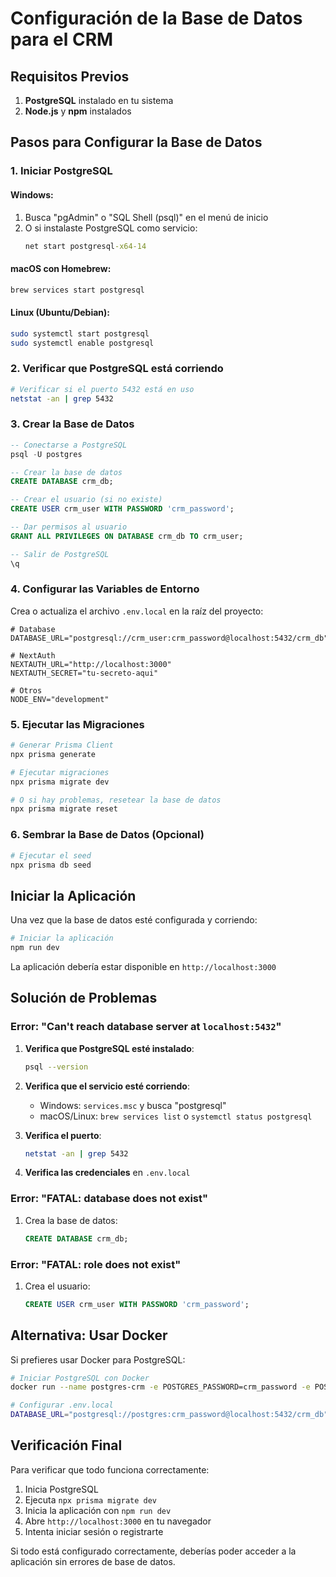 # Configuración de la Base de Datos para el CRM

## Requisitos Previos

1. **PostgreSQL** instalado en tu sistema
2. **Node.js** y **npm** instalados

## Pasos para Configurar la Base de Datos

### 1. Iniciar PostgreSQL

#### Windows:
1. Busca "pgAdmin" o "SQL Shell (psql)" en el menú de inicio
2. O si instalaste PostgreSQL como servicio:
   ```cmd
   net start postgresql-x64-14
   ```

#### macOS con Homebrew:
```bash
brew services start postgresql
```

#### Linux (Ubuntu/Debian):
```bash
sudo systemctl start postgresql
sudo systemctl enable postgresql
```

### 2. Verificar que PostgreSQL está corriendo

```bash
# Verificar si el puerto 5432 está en uso
netstat -an | grep 5432
```

### 3. Crear la Base de Datos

```sql
-- Conectarse a PostgreSQL
psql -U postgres

-- Crear la base de datos
CREATE DATABASE crm_db;

-- Crear el usuario (si no existe)
CREATE USER crm_user WITH PASSWORD 'crm_password';

-- Dar permisos al usuario
GRANT ALL PRIVILEGES ON DATABASE crm_db TO crm_user;

-- Salir de PostgreSQL
\q
```

### 4. Configurar las Variables de Entorno

Crea o actualiza el archivo `.env.local` en la raíz del proyecto:

```env
# Database
DATABASE_URL="postgresql://crm_user:crm_password@localhost:5432/crm_db"

# NextAuth
NEXTAUTH_URL="http://localhost:3000"
NEXTAUTH_SECRET="tu-secreto-aqui"

# Otros
NODE_ENV="development"
```

### 5. Ejecutar las Migraciones

```bash
# Generar Prisma Client
npx prisma generate

# Ejecutar migraciones
npx prisma migrate dev

# O si hay problemas, resetear la base de datos
npx prisma migrate reset
```

### 6. Sembrar la Base de Datos (Opcional)

```bash
# Ejecutar el seed
npx prisma db seed
```

## Iniciar la Aplicación

Una vez que la base de datos esté configurada y corriendo:

```bash
# Iniciar la aplicación
npm run dev
```

La aplicación debería estar disponible en `http://localhost:3000`

## Solución de Problemas

### Error: "Can't reach database server at `localhost:5432`"

1. **Verifica que PostgreSQL esté instalado**:
   ```bash
   psql --version
   ```

2. **Verifica que el servicio esté corriendo**:
   - Windows: `services.msc` y busca "postgresql"
   - macOS/Linux: `brew services list` o `systemctl status postgresql`

3. **Verifica el puerto**:
   ```bash
   netstat -an | grep 5432
   ```

4. **Verifica las credenciales** en `.env.local`

### Error: "FATAL: database does not exist"

1. Crea la base de datos:
   ```sql
   CREATE DATABASE crm_db;
   ```

### Error: "FATAL: role does not exist"

1. Crea el usuario:
   ```sql
   CREATE USER crm_user WITH PASSWORD 'crm_password';
   ```

## Alternativa: Usar Docker

Si prefieres usar Docker para PostgreSQL:

```bash
# Iniciar PostgreSQL con Docker
docker run --name postgres-crm -e POSTGRES_PASSWORD=crm_password -e POSTGRES_DB=crm_db -p 5432:5432 -d postgres:14

# Configurar .env.local
DATABASE_URL="postgresql://postgres:crm_password@localhost:5432/crm_db"
```

## Verificación Final

Para verificar que todo funciona correctamente:

1. Inicia PostgreSQL
2. Ejecuta `npx prisma migrate dev`
3. Inicia la aplicación con `npm run dev`
4. Abre `http://localhost:3000` en tu navegador
5. Intenta iniciar sesión o registrarte

Si todo está configurado correctamente, deberías poder acceder a la aplicación sin errores de base de datos.